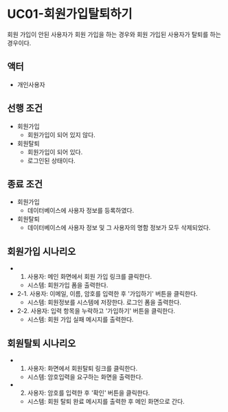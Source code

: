 # UC01-회원가입탈퇴하기
회원 가입이 안된 사용자가 회원 가입을 하는 경우와
회원 가입된 사용자가 탈퇴를 하는 경우이다.

## 액터
- 개인사용자

## 선행 조건
- 회원가입
    - 회원가입이 되어 있지 않다.
- 회원탈퇴 
    - 회원가입이 되어 있다.
    - 로그인된 상태이다.
     
## 종료 조건
- 회원가입
    - 데이터베이스에 사용자 정보를 등록하였다.
- 회원탈퇴
    - 데이터베이스에 사용자 정보 및 그 사용자의 명함 정보가 모두 삭제되었다.
    
## 회원가입 시나리오
- 1. 사용자: 메인 화면에서 회원 가입 링크를 클릭한다.
    - 시스템: 회원가입 폼을 출력한다.
- 2-1. 사용자: 이메일, 이름, 암호를 입력한 후 '가입하기' 버튼을 클릭한다.
    - 시스템: 회원정보를 시스템에 저장한다. 로그인 폼을 출력한다.
- 2-2. 사용자: 입력 항목을 누락하고 '가입하기' 버튼을 클릭한다.
    - 시스템: 회원 가입 실패 메시지를 출력한다.

## 회원탈퇴 시나리오
- 1. 사용자: 화면에서 회원탈퇴 링크를 클릭한다.
    - 시스템: 암호입력을 요구하는 화면을 출력한다.
- 2. 사용자: 암호를 입력한 후 '확인' 버튼을 클릭한다.
    - 시스템: 회원 탈퇴 완료 메시지를 출력한 후 메인 화면으로 간다.  











